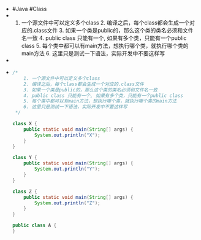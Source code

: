 - #Java #Class
- 1. 一个源文件中可以定义多个class
      2. 编译之后，每个class都会生成一个对应的.class文件
      3. 如果一个类是public的，那么这个类的类名必须和文件名一致
      4. public class 只能有一个, 如果有多个类，只能有一个public class
      5. 每个类中都可以有main方法，想执行哪个类，就执行哪个类的main方法
      6. 这里只是测试一下语法，实际开发中不要这样写
-
- ```java
  /*
      1. 一个源文件中可以定义多个class
      2. 编译之后，每个class都会生成一个对应的.class文件
      3. 如果一个类是public的，那么这个类的类名必须和文件名一致
      4. public class 只能有一个, 如果有多个类，只能有一个public class
      5. 每个类中都可以有main方法，想执行哪个类，就执行哪个类的main方法
      6. 这里只是测试一下语法，实际开发中不要这样写
   */
  
  class X {
      public static void main(String[] args) {
          System.out.println("X");
      }
  }
  
  class Y {
      public static void main(String[] args) {
          System.out.println("Y");
      }
  }
  
  class Z {
      public static void main(String[] args) {
          System.out.println("Z");
      }
  }
  
  public class A {
  }
  ```